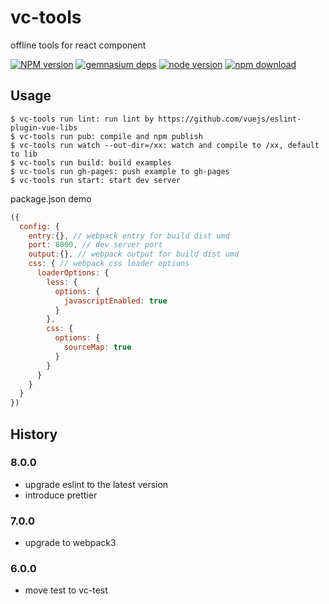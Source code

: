 # vc-tools

offline tools for react component

[![NPM version][npm-image]][npm-url]
[![gemnasium deps][gemnasium-image]][gemnasium-url]
[![node version][node-image]][node-url]
[![npm download][download-image]][download-url]

[npm-image]: http://img.shields.io/npm/v/vc-tools.svg?style=flat-square
[npm-url]: http://npmjs.org/package/vc-tools
[travis-image]: https://img.shields.io/travis/react-component/vc-tools.svg?style=flat-square
[travis-url]: https://travis-ci.org/react-component/vc-tools
[coveralls-image]: https://img.shields.io/coveralls/react-component/vc-tools.svg?style=flat-square
[coveralls-url]: https://coveralls.io/r/react-component/vc-tools?branch=master
[gemnasium-image]: http://img.shields.io/gemnasium/react-component/vc-tools.svg?style=flat-square
[gemnasium-url]: https://gemnasium.com/react-component/vc-tools
[node-image]: https://img.shields.io/badge/node.js-%3E=_0.11-green.svg?style=flat-square
[node-url]: http://nodejs.org/download/
[download-image]: https://img.shields.io/npm/dm/vc-tools.svg?style=flat-square
[download-url]: https://npmjs.org/package/vc-tools

## Usage

```
$ vc-tools run lint: run lint by https://github.com/vuejs/eslint-plugin-vue-libs
$ vc-tools run pub: compile and npm publish
$ vc-tools run watch --out-dir=/xx: watch and compile to /xx, default to lib
$ vc-tools run build: build examples
$ vc-tools run gh-pages: push example to gh-pages
$ vc-tools run start: start dev server
```


package.json demo

```js
({
  config: {
    entry:{}, // webpack entry for build dist umd
    port: 8000, // dev server port
    output:{}, // webpack output for build dist umd
    css: { // webpack css loader options
      loaderOptions: {
        less: {
          options: {
            javascriptEnabled: true
          }
        },
        css: {
          options: {
            sourceMap: true
          }
        }
      }
    }
  }
})
```

## History

### 8.0.0

- upgrade eslint to the latest version
- introduce prettier

### 7.0.0

- upgrade to webpack3

### 6.0.0

- move test to vc-test
